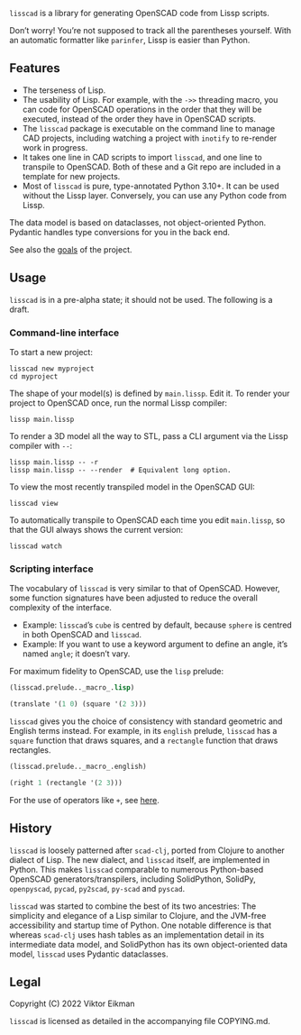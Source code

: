 `lisscad` is a library for generating OpenSCAD code from Lissp scripts.

Don’t worry! You’re not supposed to track all the parentheses yourself. With an
automatic formatter like `parinfer`, Lissp is easier than Python.

## Features

* The terseness of Lisp.
* The usability of Lisp. For example, with the `->>` threading macro, you can
  code for OpenSCAD operations in the order that they will be executed, instead
  of the order they have in OpenSCAD scripts.
* The `lisscad` package is executable on the command line to manage CAD
  projects, including watching a project with `inotify` to re-render work in
  progress.
* It takes one line in CAD scripts to import `lisscad`, and one line to
  transpile to OpenSCAD. Both of these and a Git repo are included in a
  template for new projects.
* Most of `lisscad` is pure, type-annotated Python 3.10+. It can be used
  without the Lissp layer. Conversely, you can use any Python code from Lissp.

The data model is based on dataclasses, not object-oriented Python. Pydantic
handles type conversions for you in the back end.

See also the [goals](doc/goal.md) of the project.

## Usage

`lisscad` is in a pre-alpha state; it should not be used. The following is a
draft.

### Command-line interface

To start a new project:

```shell
lisscad new myproject
cd myproject
```

The shape of your model(s) is defined by `main.lissp`. Edit it. To render your
project to OpenSCAD once, run the normal Lissp compiler:

```shell
lissp main.lissp
```

To render a 3D model all the way to STL, pass a CLI argument via the Lissp
compiler with `--`:

```shell
lissp main.lissp -- -r
lissp main.lissp -- --render  # Equivalent long option.
```

To view the most recently transpiled model in the OpenSCAD GUI:

```shell
lisscad view
```

To automatically transpile to OpenSCAD each time you edit `main.lissp`, so that
the GUI always shows the current version:

```shell
lisscad watch
```

### Scripting interface

The vocabulary of `lisscad` is very similar to that of OpenSCAD.
However, some function signatures have been adjusted to reduce the overall
complexity of the interface.

* Example: `lisscad`’s `cube` is centred by default, because `sphere` is
  centred in both OpenSCAD and `lisscad`.
* Example: If you want to use a keyword argument to define an angle, it’s named
  `angle`; it doesn’t vary.

For maximum fidelity to OpenSCAD, use the `lisp` prelude:

```lisp
(lisscad.prelude.._macro_.lisp)

(translate '(1 0) (square '(2 3)))
```

`lisscad` gives you the choice of consistency with standard geometric and
English terms instead. For example, in its `english` prelude, `lisscad` has a
`square` function that draws squares, and a `rectangle` function that draws
rectangles.

```lisp
(lisscad.prelude.._macro_.english)

(right 1 (rectangle '(2 3)))
```

For the use of operators like `+`, see [here](doc/op.md).

## History

`lisscad` is loosely patterned after `scad-clj`, ported from Clojure to another
dialect of Lisp. The new dialect, and `lisscad` itself, are implemented in
Python. This makes `lisscad` comparable to numerous Python-based OpenSCAD
generators/transpilers, including SolidPython, SolidPy, `openpyscad`,
`pycad`, `py2scad`, `py-scad` and `pyscad`.

`lisscad` was started to combine the best of its two ancestries: The simplicity
and elegance of a Lisp similar to Clojure, and the JVM-free accessibility and
startup time of Python. One notable difference is that whereas `scad-clj` uses
hash tables as an implementation detail in its intermediate data model, and
SolidPython has its own object-oriented data model, `lisscad` uses Pydantic
dataclasses.

## Legal

Copyright (C) 2022 Viktor Eikman

`lisscad` is licensed as detailed in the accompanying file COPYING.md.

